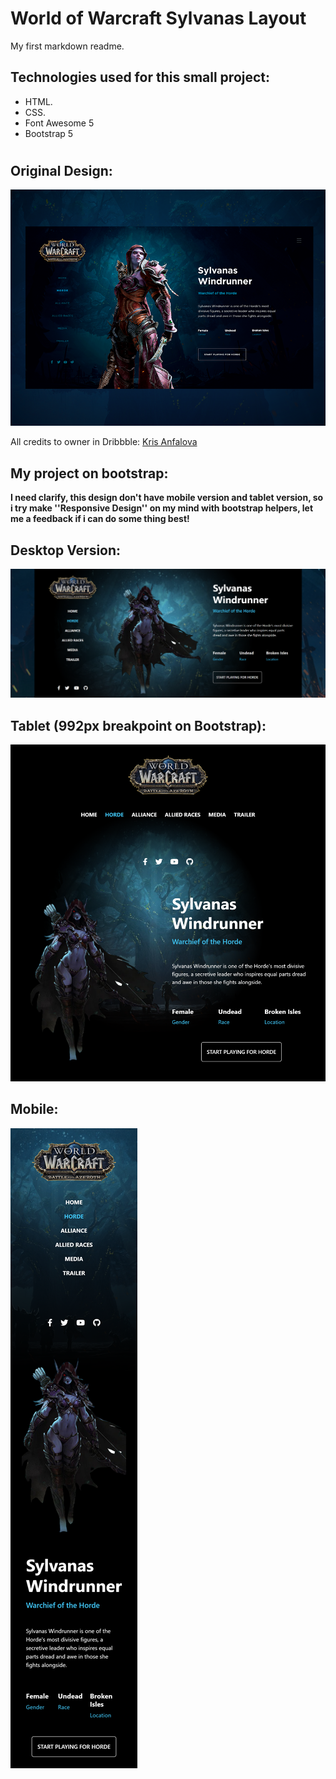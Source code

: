 
# World of Warcraft Sylvanas Layout


My first markdown readme.

## Technologies used for this small project:

* HTML.
* CSS.
* Font Awesome 5
* Bootstrap 5

#

## Original Design:

![Sylvanas original](./design/original.png)

All credits to owner in Dribbble: [Kris Anfalova](https://dribbble.com/shots/4950413-World-of-Warcraft-Daily-UI-Horde)


## My project on bootstrap:


**I need clarify, this design don't have mobile version and tablet version, so i try make ''Responsive Design'' on my mind with bootstrap helpers, let me a feedback if i can do some thing best!**

## Desktop Version:

![Desktop](./design/desktop.png)

## Tablet (992px breakpoint on Bootstrap):

![Tablet](./design/laptop.png)

## Mobile:

![Mobile](./design/phone.png)


